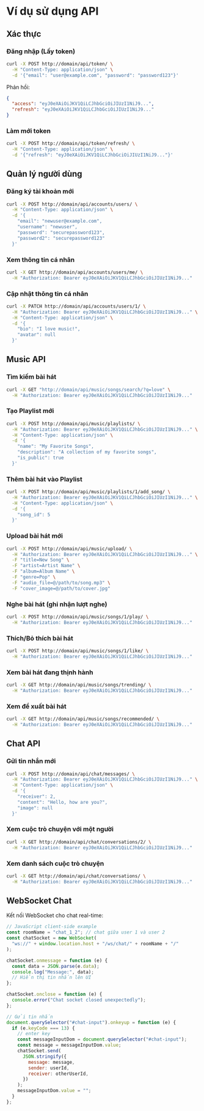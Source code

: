 # Ví dụ sử dụng API

## Xác thực

### Đăng nhập (Lấy token)

```bash
curl -X POST http://domain/api/token/ \
  -H "Content-Type: application/json" \
  -d '{"email": "user@example.com", "password": "password123"}'
```

Phản hồi:

```json
{
  "access": "eyJ0eXAiOiJKV1QiLCJhbGciOiJIUzI1NiJ9...",
  "refresh": "eyJ0eXAiOiJKV1QiLCJhbGciOiJIUzI1NiJ9..."
}
```

### Làm mới token

```bash
curl -X POST http://domain/api/token/refresh/ \
  -H "Content-Type: application/json" \
  -d '{"refresh": "eyJ0eXAiOiJKV1QiLCJhbGciOiJIUzI1NiJ9..."}'
```

## Quản lý người dùng

### Đăng ký tài khoản mới

```bash
curl -X POST http://domain/api/accounts/users/ \
  -H "Content-Type: application/json" \
  -d '{
    "email": "newuser@example.com",
    "username": "newuser",
    "password": "securepassword123",
    "password2": "securepassword123"
  }'
```

### Xem thông tin cá nhân

```bash
curl -X GET http://domain/api/accounts/users/me/ \
  -H "Authorization: Bearer eyJ0eXAiOiJKV1QiLCJhbGciOiJIUzI1NiJ9..."
```

### Cập nhật thông tin cá nhân

```bash
curl -X PATCH http://domain/api/accounts/users/1/ \
  -H "Authorization: Bearer eyJ0eXAiOiJKV1QiLCJhbGciOiJIUzI1NiJ9..." \
  -H "Content-Type: application/json" \
  -d '{
    "bio": "I love music!",
    "avatar": null
  }'
```

## Music API

### Tìm kiếm bài hát

```bash
curl -X GET "http://domain/api/music/songs/search/?q=love" \
  -H "Authorization: Bearer eyJ0eXAiOiJKV1QiLCJhbGciOiJIUzI1NiJ9..."
```

### Tạo Playlist mới

```bash
curl -X POST http://domain/api/music/playlists/ \
  -H "Authorization: Bearer eyJ0eXAiOiJKV1QiLCJhbGciOiJIUzI1NiJ9..." \
  -H "Content-Type: application/json" \
  -d '{
    "name": "My Favorite Songs",
    "description": "A collection of my favorite songs",
    "is_public": true
  }'
```

### Thêm bài hát vào Playlist

```bash
curl -X POST http://domain/api/music/playlists/1/add_song/ \
  -H "Authorization: Bearer eyJ0eXAiOiJKV1QiLCJhbGciOiJIUzI1NiJ9..." \
  -H "Content-Type: application/json" \
  -d '{
    "song_id": 5
  }'
```

### Upload bài hát mới

```bash
curl -X POST http://domain/api/music/upload/ \
  -H "Authorization: Bearer eyJ0eXAiOiJKV1QiLCJhbGciOiJIUzI1NiJ9..." \
  -F "title=New Song" \
  -F "artist=Artist Name" \
  -F "album=Album Name" \
  -F "genre=Pop" \
  -F "audio_file=@/path/to/song.mp3" \
  -F "cover_image=@/path/to/cover.jpg"
```

### Nghe bài hát (ghi nhận lượt nghe)

```bash
curl -X POST http://domain/api/music/songs/1/play/ \
  -H "Authorization: Bearer eyJ0eXAiOiJKV1QiLCJhbGciOiJIUzI1NiJ9..."
```

### Thích/Bỏ thích bài hát

```bash
curl -X POST http://domain/api/music/songs/1/like/ \
  -H "Authorization: Bearer eyJ0eXAiOiJKV1QiLCJhbGciOiJIUzI1NiJ9..."
```

### Xem bài hát đang thịnh hành

```bash
curl -X GET http://domain/api/music/songs/trending/ \
  -H "Authorization: Bearer eyJ0eXAiOiJKV1QiLCJhbGciOiJIUzI1NiJ9..."
```

### Xem đề xuất bài hát

```bash
curl -X GET http://domain/api/music/songs/recommended/ \
  -H "Authorization: Bearer eyJ0eXAiOiJKV1QiLCJhbGciOiJIUzI1NiJ9..."
```

## Chat API

### Gửi tin nhắn mới

```bash
curl -X POST http://domain/api/chat/messages/ \
  -H "Authorization: Bearer eyJ0eXAiOiJKV1QiLCJhbGciOiJIUzI1NiJ9..." \
  -H "Content-Type: application/json" \
  -d '{
    "receiver": 2,
    "content": "Hello, how are you?",
    "image": null
  }'
```

### Xem cuộc trò chuyện với một người

```bash
curl -X GET http://domain/api/chat/conversations/2/ \
  -H "Authorization: Bearer eyJ0eXAiOiJKV1QiLCJhbGciOiJIUzI1NiJ9..."
```

### Xem danh sách cuộc trò chuyện

```bash
curl -X GET http://domain/api/chat/conversations/ \
  -H "Authorization: Bearer eyJ0eXAiOiJKV1QiLCJhbGciOiJIUzI1NiJ9..."
```

## WebSocket Chat

Kết nối WebSocket cho chat real-time:

```javascript
// JavaScript client-side example
const roomName = "chat_1_2"; // chat giữa user 1 và user 2
const chatSocket = new WebSocket(
  "ws://" + window.location.host + "/ws/chat/" + roomName + "/"
);

chatSocket.onmessage = function (e) {
  const data = JSON.parse(e.data);
  console.log("Message:", data);
  // Hiển thị tin nhắn lên UI
};

chatSocket.onclose = function (e) {
  console.error("Chat socket closed unexpectedly");
};

// Gửi tin nhắn
document.querySelector("#chat-input").onkeyup = function (e) {
  if (e.keyCode === 13) {
    // enter key
    const messageInputDom = document.querySelector("#chat-input");
    const message = messageInputDom.value;
    chatSocket.send(
      JSON.stringify({
        message: message,
        sender: userId,
        receiver: otherUserId,
      })
    );
    messageInputDom.value = "";
  }
};
```
